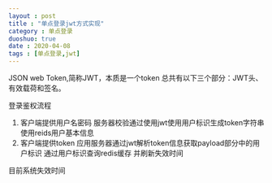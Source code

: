 ```yaml
---
layout : post
title : "单点登录jwt方式实现"
category : 单点登录
duoshuo: true
date : 2020-04-08
tags : [单点登录,jwt]
---
```

JSON web Token,简称JWT，本质是一个token 总共有以下三个部分：JWT头、有效载荷和签名。

登录鉴权流程
1. 客户端提供用户名密码 服务器校验通过使用jwt使用用户标识生成token字符串使用reids用户基本信息
2. 客户端提供token 应用服务器通过jwt解析token信息获取payload部分中的用户标识 通过用户标识查询redis缓存 并刷新失效时间

目前系统失效时间  

